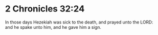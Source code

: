 # 2 Chronicles 32:24

In those days Hezekiah was sick to the death, and prayed unto the LORD: and he spake unto him, and he gave him a sign.